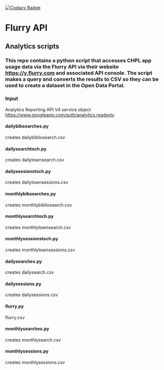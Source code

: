 [![Codacy Badge](https://api.codacy.com/project/badge/Grade/64014dde2ff1459e8c6c99b280716a38)](https://www.codacy.com/app/TownofChapelHill/analytics?utm_source=github.com&amp;utm_medium=referral&amp;utm_content=townofchapelhill/analytics&amp;utm_campaign=Badge_Grade)

# Flurry API
## Analytics scripts
### This repo contains a python script that accesses CHPL app usage data via the Flurry API via their website https://y.flurry.com and associated API console. The script makes a query and converts the results to CSV so they can be used to create a dataset in the Open Data Portal.

### Input
Analytics Reporting API V4 service object
https://www.googleapis.com/auth/analytics.readonly

#### dailybibsearches.py
creates dailybibliosearch.csv

#### dailysearchtoch.py
creates dailytownsearch.csv

#### dailysessionstoch.py
creates dailytownsessions.csv

#### monthlybibsearches.py
creates monthlybibliosearch.csv

#### monthlysearchtoch.py
creates monthlytownsearch.csv

#### monthlysessionstoch.py
creates monthlytownsessions.csv

#### dailysearches.py 
creates dailysearch.csv

#### dailysessions.py
creates dailysessions.csv

#### flurry.py
flurry.csv

#### monthlysearches.py
creates monthlysearch.csv

#### monthlysessions.py
creates monthlysessions.csv
